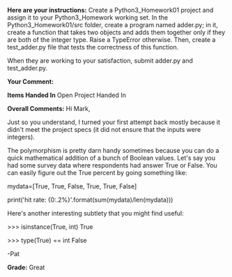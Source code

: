 ﻿**Here are your instructions:**
Create a Python3_Homework01 project and assign it to your Python3_Homework working set. In the Python3_Homework01/src folder, create a program named adder.py; in it, create a function that takes two objects and adds them together only if they are both of the integer type. Raise a TypeError otherwise. Then, create a test_adder.py file that tests the correctness of this function.

When they are working to your satisfaction, submit adder.py and test_adder.py.

**Your Comment:**

**Items Handed In**
Open Project Handed In

**Overall Comments:**
Hi Mark,

Just so you understand, I turned your first attempt back mostly because it didn't meet the project specs (it did not ensure that the inputs were integers).

The polymorphism is pretty darn handy sometimes because you can do a quick mathematical addition of a bunch of Boolean values.  Let's say you had some survey data where respondents had answer True or False. You can easily figure out the True percent  by going something like:

mydata=[True, True, False, True, True, False]

print('hit rate:  {0:.2%}'.format(sum(mydata)/len(mydata)))

Here's another interesting subtlety that you might find useful:

&gt;&gt;&gt; isinstance(True, int)
True

&gt;&gt;&gt; type(True) == int
False

-Pat

**Grade:**
Great
